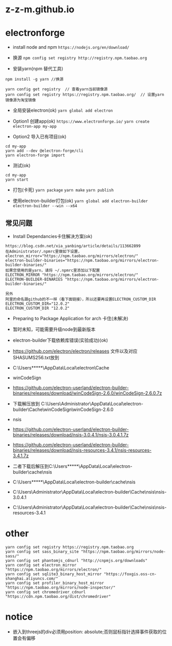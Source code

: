 ﻿# z-z-m.github.io

# electronforge
- install node and npm
`https://nodejs.org/en/download/`

- 换源
`npm config set registry http://registry.npm.taobao.org`

- 安装yarn(npm 替代工具)
```
npm install -g yarn //换源

yarn config get registry  // 查看yarn当前镜像源
yarn config set registry https://registry.npm.taobao.org/  // 设置yarn镜像源为淘宝镜像

```

- 全局安装electron(ok)
`yarn global add electron`

- Option1 创建app(ok)
`https://www.electronforge.io/`
`yarn create electron-app my-app`

- Option2 导入已有项目(ok)
```
cd my-app
yarn add --dev @electron-forge/cli
yarn electron-forge import
```



- 测试(ok)
```
cd my-app
yarn start
```

- 打包(卡死)
`yarn package`
`yarn make`
`yarn publish`

- 使用electron-builder打包(ok)
`yarn global add electron-builder` 
`electron-builder --win --x64`

## 常见问题
- Install Dependancies卡住解决方案(ok)
```
https://blog.csdn.net/xia_yanbing/article/details/113662899
在Administrator/.npmrc里做如下设置，
electron_mirror="https://npm.taobao.org/mirrors/electron/"
electron-builder-binaries="https://npm.taobao.org/mirrors/electron-builder-binaries/"
如果您使用的是yarn，请将 ~/.npmrc里添加以下配置
ELECTRON_MIRROR "https://npm.taobao.org/mirrors/electron/"
ELECTRON-BUILDER-BINARIES "https://npm.taobao.org/mirrors/electron-builder-binaries/"

另外
阿里的命名跟github的不一样（看下面链接），所以还要再设置ELECTRON_CUSTOM_DIR
ELECTRON_CUSTOM_DIR="12.0.2"
ELECTRON_CUSTOM_DIR "12.0.2"
```

- Preparing to Package Application for arch 卡住(未解决)
- 暂时未知，可能需要升级node到最新版本

- electron-builder下载依赖库错误(实验成功)(ok)
- https://github.com/electron/electron/releases  文件以及对应SHASUMS256.txt放到
- C:\Users\*****\AppData\Local\electron\Cache
- winCodeSign
- https://github.com/electron-userland/electron-builder-binaries/releases/download/winCodeSign-2.6.0/winCodeSign-2.6.0.7z
- 下载解压放到 C:\Users\Administrator\AppData\Local\electron-builder\Cache\winCodeSign\winCodeSign-2.6.0
- nsis 
- https://github.com/electron-userland/electron-builder-binaries/releases/download/nsis-3.0.4.1/nsis-3.0.4.1.7z
- https://github.com/electron-userland/electron-builder-binaries/releases/download/nsis-resources-3.4.1/nsis-resources-3.4.1.7z
- 二者下载后解压到C:\Users\*****\AppData\Local\electron-builder\cache\nsis
- C:\Users\*****\AppData\Local\electron-builder\cache\nsis
- C:\Users\Administrator\AppData\Local\electron-builder\Cache\nsis\nsis-3.0.4.1
- C:\Users\Administrator\AppData\Local\electron-builder\Cache\nsis\nsis-resources-3.4.1


# other
```
yarn config set registry https://registry.npm.taobao.org
yarn config set sass_binary_site "https://npm.taobao.org/mirrors/node-sass/"
yarn config set phantomjs_cdnurl "http://cnpmjs.org/downloads"
yarn config set electron_mirror "https://npm.taobao.org/mirrors/electron/"
yarn config set sqlite3_binary_host_mirror "https://foxgis.oss-cn-shanghai.aliyuncs.com/"
yarn config set profiler_binary_host_mirror "https://npm.taobao.org/mirrors/node-inspector/"
yarn config set chromedriver_cdnurl "https://cdn.npm.taobao.org/dist/chromedriver"
```

# notice
- 嵌入到threejs的div必须用position: absolute;否则鼠标指针选择事件获取的位置会有偏移